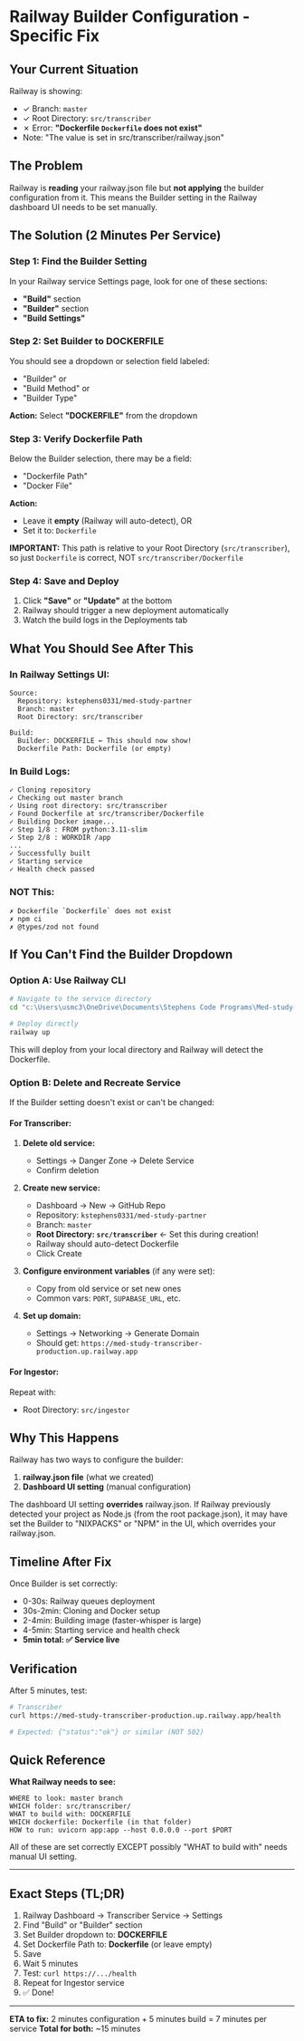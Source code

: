 # Railway Builder Configuration - Specific Fix

## Your Current Situation

Railway is showing:
- ✓ Branch: `master`
- ✓ Root Directory: `src/transcriber`
- ✗ Error: **"Dockerfile `Dockerfile` does not exist"**
- Note: "The value is set in src/transcriber/railway.json"

## The Problem

Railway is **reading** your railway.json file but **not applying** the builder configuration from it. This means the Builder setting in the Railway dashboard UI needs to be set manually.

## The Solution (2 Minutes Per Service)

### Step 1: Find the Builder Setting

In your Railway service Settings page, look for one of these sections:
- **"Build"** section
- **"Builder"** section
- **"Build Settings"**

### Step 2: Set Builder to DOCKERFILE

You should see a dropdown or selection field labeled:
- "Builder" or
- "Build Method" or
- "Builder Type"

**Action:** Select **"DOCKERFILE"** from the dropdown

### Step 3: Verify Dockerfile Path

Below the Builder selection, there may be a field:
- "Dockerfile Path"
- "Docker File"

**Action:**
- Leave it **empty** (Railway will auto-detect), OR
- Set it to: `Dockerfile`

**IMPORTANT:** This path is relative to your Root Directory (`src/transcriber`), so just `Dockerfile` is correct, NOT `src/transcriber/Dockerfile`

### Step 4: Save and Deploy

1. Click **"Save"** or **"Update"** at the bottom
2. Railway should trigger a new deployment automatically
3. Watch the build logs in the Deployments tab

## What You Should See After This

### In Railway Settings UI:
```
Source:
  Repository: kstephens0331/med-study-partner
  Branch: master
  Root Directory: src/transcriber

Build:
  Builder: DOCKERFILE ← This should now show!
  Dockerfile Path: Dockerfile (or empty)
```

### In Build Logs:
```
✓ Cloning repository
✓ Checking out master branch
✓ Using root directory: src/transcriber
✓ Found Dockerfile at src/transcriber/Dockerfile
✓ Building Docker image...
✓ Step 1/8 : FROM python:3.11-slim
✓ Step 2/8 : WORKDIR /app
...
✓ Successfully built
✓ Starting service
✓ Health check passed
```

### NOT This:
```
✗ Dockerfile `Dockerfile` does not exist
✗ npm ci
✗ @types/zod not found
```

## If You Can't Find the Builder Dropdown

### Option A: Use Railway CLI

```bash
# Navigate to the service directory
cd "c:\Users\usmc3\OneDrive\Documents\Stephens Code Programs\Med-study-planner\med-study-partner\src\transcriber"

# Deploy directly
railway up
```

This will deploy from your local directory and Railway will detect the Dockerfile.

### Option B: Delete and Recreate Service

If the Builder setting doesn't exist or can't be changed:

#### For Transcriber:

1. **Delete old service:**
   - Settings → Danger Zone → Delete Service
   - Confirm deletion

2. **Create new service:**
   - Dashboard → New → GitHub Repo
   - Repository: `kstephens0331/med-study-partner`
   - Branch: `master`
   - **Root Directory: `src/transcriber`** ← Set this during creation!
   - Railway should auto-detect Dockerfile
   - Click Create

3. **Configure environment variables** (if any were set):
   - Copy from old service or set new ones
   - Common vars: `PORT`, `SUPABASE_URL`, etc.

4. **Set up domain:**
   - Settings → Networking → Generate Domain
   - Should get: `https://med-study-transcriber-production.up.railway.app`

#### For Ingestor:

Repeat with:
- Root Directory: `src/ingestor`

## Why This Happens

Railway has two ways to configure the builder:
1. **railway.json file** (what we created)
2. **Dashboard UI setting** (manual configuration)

The dashboard UI setting **overrides** railway.json. If Railway previously detected your project as Node.js (from the root package.json), it may have set the Builder to "NIXPACKS" or "NPM" in the UI, which overrides your railway.json.

## Timeline After Fix

Once Builder is set correctly:
- 0-30s: Railway queues deployment
- 30s-2min: Cloning and Docker setup
- 2-4min: Building image (faster-whisper is large)
- 4-5min: Starting service and health check
- **5min total: ✅ Service live**

## Verification

After 5 minutes, test:

```bash
# Transcriber
curl https://med-study-transcriber-production.up.railway.app/health

# Expected: {"status":"ok"} or similar (NOT 502)
```

## Quick Reference

**What Railway needs to see:**
```
WHERE to look: master branch
WHICH folder: src/transcriber/
WHAT to build with: DOCKERFILE
WHICH dockerfile: Dockerfile (in that folder)
HOW to run: uvicorn app:app --host 0.0.0.0 --port $PORT
```

All of these are set correctly EXCEPT possibly "WHAT to build with" needs manual UI setting.

---

## Exact Steps (TL;DR)

1. Railway Dashboard → Transcriber Service → Settings
2. Find "Build" or "Builder" section
3. Set Builder dropdown to: **DOCKERFILE**
4. Set Dockerfile Path to: **Dockerfile** (or leave empty)
5. Save
6. Wait 5 minutes
7. Test: `curl https://.../health`
8. Repeat for Ingestor service
9. ✅ Done!

---

**ETA to fix:** 2 minutes configuration + 5 minutes build = 7 minutes per service
**Total for both:** ~15 minutes
